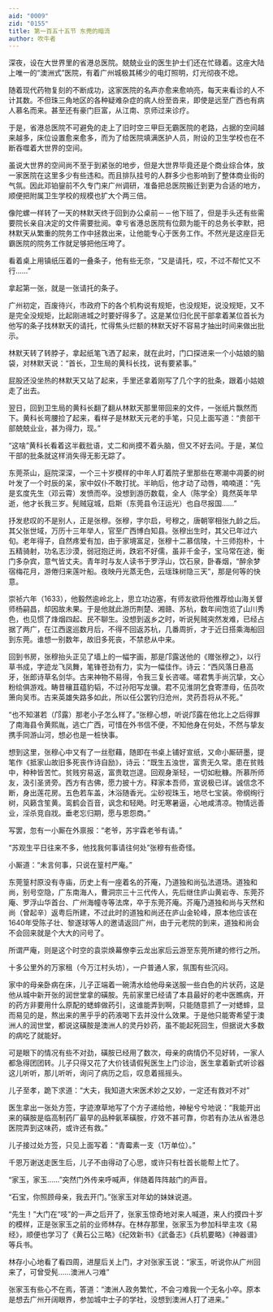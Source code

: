 ```yaml
---
aid: "0009"
zid: "0155"
title: 第一百五十五节 东莞的暗流
author: 吹牛者
---
```


深夜，设在大世界里的省港总医院。兢兢业业的医生护士们还在忙碌着。这座大陆上唯一的“澳洲式”医院，有着广州城极其稀少的电灯照明，灯光彻夜不熄。

随着现代药物复刻的不断成功，这家医院的名声亦愈来愈响亮，每天来看诊的人不计其数。不但珠三角地区的各种疑难杂症的病人纷至沓来，即使是远至广西也有病人慕名而来。甚至还有豪门巨富，从江南、京师过来诊疗。

于是，省港总医院不可避免的走上了旧时空三甲巨无霸医院的老路，占据的空间越来越多，床位设置愈来愈多，而为了给医院填满医护人员，附设的卫生学校也在不断吞噬着大世界的空间。

虽说大世界的空间尚不至于到紧张的地步，但是大世界毕竟还是个商业综合体，放一家医院在这里多少有些违和。而且排队挂号的人群多少也影响到了整体商业街的气氛。因此邓铂鋆前不久专门来广州调研，准备把总医院搬迁到更为合适的地方，顺便把附属卫生学校的规模也扩大个两三倍。

像陀螺一样转了一天的林默天终于回到办公桌前－－他下班了，但是手头还有些需要院长亲自决定的文件需要批阅。幸亏省港总医院有位颇为能干的总务长李默，把林默天从繁重的院务工作中拯救出来，让他能专心于医务工作。不然光是这座巨无霸医院的院务工作就足够把他压垮了。

看着桌上用镇纸压着的一叠条子，他有些无奈，“又是请托，哎，不过不帮忙又不行……”

拿起第一张，就是一张请托的条子。

广州初定，百废待兴，市政府下的各个机构说有规矩，也没规矩，说没规矩，又不是完全没规矩，比起刚进城之时要好得多了。这是某位归化民干部拿着某位首长为他写的条子找林默天的请托，忙得焦头烂额的林默天好不容易才抽出时间来做出批示。

林默天转了转脖子，拿起纸笔飞洒了起来，就在此时，门口探进来一个小姑娘的脑袋，对林默天说：“首长，卫生局的黄科长找，说有要紧事。”

屁股还没坐热的林默天又站了起来，手里还拿着刚写了几个字的批条，跟着小姑娘走了出去。

翌日，回到卫生局的黄科长翻了翻从林默天那里带回来的文件，一张纸片飘然而下。黄科长弯腰捡了起来，看样子是林默天元老的手笔，只见上面写道：“贵部干部兢兢业业，甚为得力，现。”

“这啥”黄科长看着这半截批语，丈二和尚摸不着头脑，但又不好去问。于是，某位干部的批条就这样消失得无影无踪了。

东莞茶山，庭院深深，一个三十岁模样的中年人盯着院子里那些在寒潮中凋萎的树叶发了一个时辰的呆，家中奴仆不敢打扰。半晌后，他才动了动唇，喃喃道：“先是玄度先生（邓云霄）发愤而卒。没想到游历数载，全人（陈学全）竟然英年早逝，他才长我三岁。髡贼寇城，启斯（东莞县令汪运光）也自尽报国……”

抒发悲叹的不是别人，正是张穆。张穆，字尔启，号穆之，唐朝宰相张九龄之后。其父张世域，万历十三年举人，官至广西博白知县。张穆出生时，其父已年过六旬。老年得子，自然疼爱有加，由于家境富足，张穆十二慕信陵，十三师抱朴，十五精骑射，功名志沙漠，弱冠抱迂尚，跌宕不好儒，虽非千金子，宝马常在途，衡门多杂宾，意气皆丈夫。青年时与友人读书于罗浮山，饮石泉，卧春烟，“醉余梦宿梅花月，游倦归来莲叶船。夜映丹光蒸无色，云瑶珠树隐三天”，那是何等的快意。

崇祯六年（1633），他毅然逾岭北上，思立功边塞，有师友欲将他推荐给山海关督师杨嗣昌，却因故未果。于是他就此游历荆楚、湘赣、苏杭，数年间饱览了山川秀色，也见惯了烽烟四起、民不聊生。没想到返乡之时，听说髡贼突然发难，已经占据了两广，在江西逡巡数月后，不得不回返苏杭，几番周折，才于近日搭乘海船回到东莞。谁想一别数年，故旧多死丧，不禁悲从中来。

回到书房，张穆抬头正见了墙上的一幅字画，那是邝露送他的《赠张穆之》，以行草书成，字迹龙飞凤舞，笔锋苍劲有力，实为一幅佳作。诗云：“西风落日悬高牙，张郎诗草名剑华。古来神物不易得，令我三复长咨嗟。嗟君隽手尚沉挚，文心粉绘俱游戏。畴昔穰苴蕴豹韬，不过孙阳写龙骥。君不见淮阴乞食寄漂母，伍员吹箫向吴市。古来英雄失路多如此，所以任公罢钓归沧州，灵药吾将从不死。”

“也不知湛若（邝露）那老小子怎么样了。”张穆心想，听说邝露在他北上之后得罪了南海县令黄熙胤，逃亡广西，可惜在外书信不便，不知他身在何处，不然与挚友携手同游山河，想必也是一桩快事。

想到这里，张穆心中又有了一丝慰藉，随即在书桌上铺好宣纸，又命小厮研墨，提笔作《抵家山故旧多死丧作诗自励》，诗云：“既生五浊世，富贵无久常。患在贫贱中，种种皆苦忙。贫贱穷易返，富贵耽岂遑。回观身渐轻，一切如秕糠。所慕所师友，汲引圣贤旁。西方有古佛，愿力披十方。释家本吾师，宣说极已详。诚信念不断，身出莲花房。五色若车盖，沐浴随香光。尘砂视珠玉，地尽七宝装。帝纲绚行树，风籁含笙黄。鸾鹤会百音，讽念和轻飏。时无寒暑逼，心地咸清凉。物情远善业，淫杀竞自戕。垂老忘归期，愿与恩怨商。”

写罢，忽有一小厮在外禀报：“老爷，苏宇霖老爷有请。”

“苏观生平日往来不多，他找我何事请往何处”张穆有些奇怪。

小厮道：“未言何事，只说在篁村严庵。”

东莞篁村原没有寺庙，历史上有一座着名的芥庵，乃道独和尚弘法道场。道独和尚，别号空隐，广东南海人，曹洞宗三十三代传人，先后继住庐山黄岩寺、东莞芥庵、罗浮山华首台、广州海幢寺等法席，卒于东莞芥庵。芥庵乃道独和尚与天然和尚（曾起辛）返粤后所建，不过此时的道独和尚还在庐山金轮峰，原本他应该在1640年受陈子壮、黎遂球等人的邀请返回广州，由于元老院的到来，道独和尚会不会回来就是个大大的问号了。

所谓严庵，则是这个时空的袁崇焕幕僚李云龙出家后云游至东莞所建的修行之所。

十多公里外的万家租（今万江村头坊），一户普通人家，氛围有些沉闷。

家中的母亲卧病在床，儿子正端着一碗清水给他母亲送服一些白色的片状药，这是他从城中新开张的润世堂拿的磺胺。先前家里已经请了本县最好的老中医瞧病，开的药方非要用什么原配的蟋蟀做药引，这谁能弄到啊，只能随意抓了一对蟋蟀，显而易见的是，熬出来的黑乎乎的药液喝下去并没什么效果。于是他只能寄希望于澳洲人的润世堂，都说这磺胺是澳洲人的灵丹妙药，虽不能起死回生，但据说大多数的病吃了就能好。

可是眼下的情况有些不对劲，磺胺已经用了数次，母亲的病情仍不见好转，一家人都急得团团转。儿子只得又花了大价钱请假髡医生上门诊治，医生拿着新式听诊器这儿听听，那儿听听，询问了病历之后，叹息着摇摇头。



儿子至孝，跪下求道：“大夫，我知道大宋医术妙之又妙，一定还有救对不对”

医生拿出一张处方签，字迹潦草地写了个方子递给他，神秘兮兮地说：“我能开出来的磺胺是临高制药厂最早的品种氨苯磺胺，疗效不甚可靠，你若有办法从省港总医院弄到这味药，或许还有救。”

儿子接过处方签，只见上面写着：“青霉素一支（1万单位）。”

千恩万谢送走医生后，儿子不由得动了心思，或许只有杜首长能帮上忙了。

“家玉，家玉……”突然门外传来呼喊声，伴随着阵阵敲门的声音。

“石宝，你照顾母亲，我去开门。”张家玉对年幼的妹妹说道。

“先生！”大门在“吱”的一声之后开了，张家玉惊奇地对来人喊道，来人约摸四十岁的模样，正是张家玉之前的业师林存。在林存那里，张家玉为参加科举主攻《易经》，顺便也学习了《黄石公三略》《纪效新书》《武备志》《兵机要略》《神器谱》等兵书。

林存小心地看了看四周，进屋后关上门，才对张家玉说：“家玉，听说你从广州回来了，可曾受髡……澳洲人刁难”

张家玉有些心不在焉，答道：“澳洲人政务繁忙，不会刁难我一个无名小卒。原本是想去广州开阔眼界，参加城中士子的学社，没想到澳洲人打了进来。”

